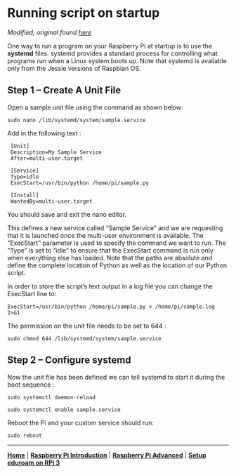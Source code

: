 Running script on startup
=======
_Modified; original found [here](https://www.dexterindustries.com/howto/run-a-program-on-your-raspberry-pi-at-startup/)_


One way to run a program on your Raspberry Pi at startup is to use the **systemd** files. systemd provides a standard process for controlling what programs run when a Linux system boots up. Note that systemd is available only from the Jessie versions of Raspbian OS.

## Step 1 – Create A Unit File

Open a sample unit file using the command as shown below:

`sudo nano /lib/systemd/system/sample.service`

Add in the following text :
```
 [Unit]
 Description=My Sample Service
 After=multi-user.target

 [Service]
 Type=idle
 ExecStart=/usr/bin/python /home/pi/sample.py

 [Install]
 WantedBy=multi-user.target
```
You should save and exit the nano editor.

This defines a new service called “Sample Service” and we are requesting that it is launched once the multi-user environment is available. The “ExecStart” parameter is used to specify the command we want to run. The “Type” is set to “idle” to ensure that the ExecStart command is run only when everything else has loaded. Note that the paths are absolute and define the complete location of Python as well as the location of our Python script.

In order to store the script’s text output in a log file you can change the ExecStart line to:

`ExecStart=/usr/bin/python /home/pi/sample.py > /home/pi/sample.log 2>&1`

The permission on the unit file needs to be set to 644 :

`sudo chmod 644 /lib/systemd/system/sample.service`

## Step 2 – Configure systemd

Now the unit file has been defined we can tell systemd to start it during the boot sequence :

`sudo systemctl daemon-reload`

`sudo systemctl enable sample.service`

Reboot the Pi and your custom service should run:

`sudo reboot`

---
**[Home](README.md)** | **[Raspberry Pi Introduction](raspberry-pi-introduction.md)** | **[Raspberry Pi Advanced](raspberry-advanced.md)** | **[Setup eduroam on RPi 3](setup-eduroam-raspberry-pi-3.md)**